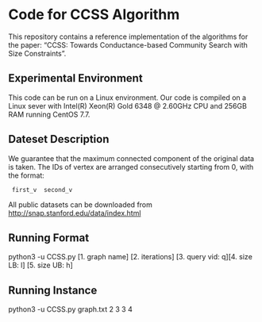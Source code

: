 # Code for CCSS Algorithm

This repository contains a reference implementation of the algorithms for the paper:
“CCSS: Towards Conductance-based Community Search with Size Constraints”.

## Experimental Environment
This code can be run on a Linux environment. Our code is compiled on a Linux sever with Intel(R) Xeon(R) Gold 6348 @ 2.60GHz CPU and 256GB RAM running CentOS 7.7.
## Dateset Description
We guarantee that the maximum connected component of the original data is taken. The IDs of vertex are arranged consecutively starting from 0, with the format:
```shell
 first_v  second_v
 ```
All public datasets can be downloaded from http://snap.stanford.edu/data/index.html

## Running Format
python3 -u CCSS.py [1. graph name] [2. iterations] [3. query vid: q][4. size LB: l] [5. size UB: h] 

## Running Instance
python3 -u CCSS.py graph.txt 2 3 3 4